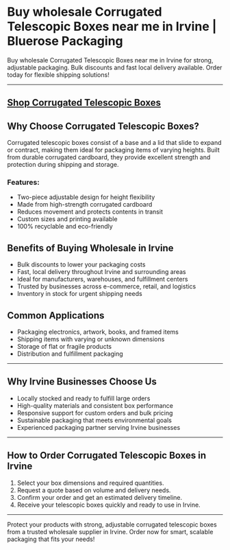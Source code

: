 # Buy wholesale Corrugated Telescopic Boxes near me in Irvine | Bluerose Packaging

Buy wholesale Corrugated Telescopic Boxes near me in Irvine for strong, adjustable packaging. Bulk discounts and fast local delivery available. Order today for flexible shipping solutions!

---
[Shop Corrugated Telescopic Boxes](https://www.bluerosepackaging.com/product/corrugated-telescopic-boxes/)
---

## Why Choose Corrugated Telescopic Boxes?

Corrugated telescopic boxes consist of a base and a lid that slide to expand or contract, making them ideal for packaging items of varying heights. Built from durable corrugated cardboard, they provide excellent strength and protection during shipping and storage.

### Features:

- Two-piece adjustable design for height flexibility  
- Made from high-strength corrugated cardboard  
- Reduces movement and protects contents in transit  
- Custom sizes and printing available  
- 100% recyclable and eco-friendly  

## Benefits of Buying Wholesale in Irvine

- Bulk discounts to lower your packaging costs  
- Fast, local delivery throughout Irvine and surrounding areas  
- Ideal for manufacturers, warehouses, and fulfillment centers  
- Trusted by businesses across e-commerce, retail, and logistics  
- Inventory in stock for urgent shipping needs  

## Common Applications

- Packaging electronics, artwork, books, and framed items  
- Shipping items with varying or unknown dimensions  
- Storage of flat or fragile products  
- Distribution and fulfillment packaging  

---

## Why Irvine Businesses Choose Us

- Locally stocked and ready to fulfill large orders  
- High-quality materials and consistent box performance  
- Responsive support for custom orders and bulk pricing  
- Sustainable packaging that meets environmental goals  
- Experienced packaging partner serving Irvine businesses  

---

## How to Order Corrugated Telescopic Boxes in Irvine

1. Select your box dimensions and required quantities.  
2. Request a quote based on volume and delivery needs.  
3. Confirm your order and get an estimated delivery timeline.  
4. Receive your telescopic boxes quickly and ready to use in Irvine.  

---

Protect your products with strong, adjustable corrugated telescopic boxes from a trusted wholesale supplier in Irvine. Order now for smart, scalable packaging that fits your needs!

